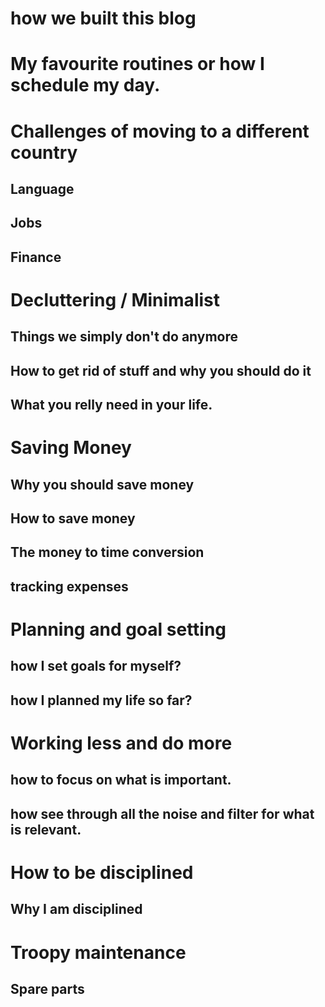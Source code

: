 # how we built this blog

# My favourite routines or how I schedule my day.

# Challenges of moving to a different country
## Language
## Jobs
## Finance

# Decluttering / Minimalist
## Things we simply don't do anymore
## How to get rid of stuff and why you should do it
## What you relly need in your life.

# Saving Money
## Why you should save money
## How to save money
## The money to time conversion
## tracking expenses

# Planning and goal setting
## how I set goals for myself?
## how I planned my life so far?

# Working less and do more
## how to focus on what is important.
## how see through all the noise and filter for what is relevant.

# How to be disciplined
## Why I am disciplined

# Troopy maintenance
## Spare parts